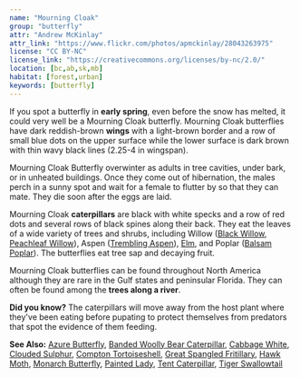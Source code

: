 ```yaml
---
name: "Mourning Cloak"
group: "butterfly"
attr: "Andrew McKinlay"
attr_link: "https://www.flickr.com/photos/apmckinlay/28043263975"
license: "CC BY-NC"
license_link: "https://creativecommons.org/licenses/by-nc/2.0/"
location: [bc,ab,sk,mb]
habitat: [forest,urban]
keywords: [butterfly]
---
```

If you spot a butterfly in **early spring**, even before the snow has melted, it could very well be a Mourning Cloak butterfly. Mourning Cloak butterflies have dark reddish-brown **wings** with a light-brown border and a row of small blue dots on the upper surface while the lower surface is dark brown with thin wavy black lines (2.25-4 in wingspan).

Mourning Cloak Butterfly overwinter as adults in tree cavities, under bark, or in unheated buildings. Once they come out of hibernation, the males perch in a sunny spot and wait for a female to flutter by so that they can mate. They die soon after the eggs are laid.

Mourning Cloak **caterpillars** are black with white specks and a row of red dots and several rows of black spines along their back. They eat the leaves of a wide variety of trees and shrubs, including Willow ([Black Willow](/trees/blackwil/), [Peachleaf Willow](/trees/peachwil/)), Aspen ([Trembling Aspen](/trees/tremasp/)), [Elm](/trees/elm/), and Poplar ([Balsam Poplar](/trees/balpop/)). The butterflies eat tree sap and decaying fruit.

Mourning Cloak butterflies can be found throughout North America although they are rare in the Gulf states and peninsular Florida. They can often be found among the **trees along a river**.

**Did you know?** The caterpillars will move away from the host plant where they've been eating before pupating to protect themselves from predators that spot the evidence of them feeding.

<!-- generated, do not edit -->
**See Also:**
[Azure Butterfly](/insects/azurebut/),
[Banded Woolly Bear Caterpillar](/insects/bandwb/),
[Cabbage White](/insects/cabbgwht/),
[Clouded Sulphur](/insects/cloudsulf/),
[Compton Tortoiseshell](/insects/comptort/),
[Great Spangled Fritillary](/insects/greatfrit/),
[Hawk Moth](/insects/hawkmoth/),
[Monarch Butterfly](/insects/monarch/),
[Painted Lady](/insects/paintbut/),
[Tent Caterpillar](/insects/tentcat/),
[Tiger Swallowtail](/insects/tigerbut/)
